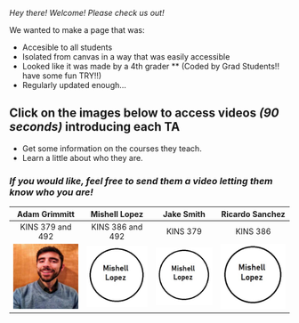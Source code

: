 
_Hey there! Welcome! Please check us out!_

We wanted to make a page that was:
* Accesible to all students 
* Isolated from canvas in a way that was easily accessible
* Looked like it was made by a 4th grader 
** (Coded by Grad Students!! have some fun TRY!!) 
* Regularly updated enough...

## Click on the images below to access videos _(90 seconds)_ introducing each TA
  - Get some information on the courses they teach.
  - Learn a little about who they are. 

### _If you would like, feel free to send them a video letting them know who you are!_ 

[3]:  profiles/IMG_20190210_164227-01.jpg 
[4]:  https://www.youtube.com/watch?v=4nII6BugOss 
[1]:  profiles/Mishell.jpg
[2]:  https://digitalcommons.humboldt.edu/ideafest_posters/288/

| Adam Grimmitt | Mishell Lopez | Jake Smith | Ricardo Sanchez | 
| :-:           | :-:           | :-:        |  :-:            |
| KINS 379 and 492 | KINS 386 and 492 | KINS 379 | KINS 386    |
| [![Youtube][3]][4]|[![Research][1]][2]|[![Research][1]][2]|[![Research][1]][2]|

